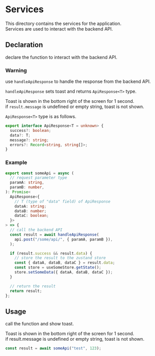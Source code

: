 # Services

This directory contains the services for the application.  
Services are used to interact with the backend API.

## Declaration

declare the function to interact with the backend API.

### Warning

use `handleApiResponse` to handle the response from the backend API.

`handleApiResponse` sets toast and returns `ApiResponse<T>` type.

Toast is shown in the bottom right of the screen for 1 second.  
if `result.message` is undefined or empty string, toast is not shown.

`ApiResponse<T>` type is as follows.

```ts
export interface ApiResponse<T = unknown> {
  success?: boolean;
  data?: T;
  message?: string;
  errors?: Record<string, string[]>;
}
```

### Example

```ts
export const someApi = async (
  // request parameter type
  paramA: string,
  paramB: number,
): Promise<
  ApiResponse<{
    // T (type of "data" field) of ApiResponse
    dataA: string;
    dataB: number;
    dataC: boolean;
  }>
> => {
  // call the backend API
  const result = await handleApiResponse(
    api.post("/some/api/", { paramA, paramB }),
  );

  if (result.success && result.data) {
    // store the result to the zustand store
    const { dataA, dataB, dataC } = result.data;
    const store = useSomeStore.getState();
    store.setSomeData({ dataA, dataB, dataC });
  }

  // return the result
  return result;
};
```

## Usage

call the function and show toast.

Toast is shown in the bottom right of the screen for 1 second.  
if result.message is undefined or empty string, toast is not shown.

```ts
const result = await someApi("test", 123);
```

